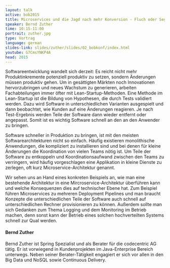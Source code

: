 ```yaml
---
layout: talk
active: bob2015
title: Microservices und die Jagd nach mehr Konversion - Fluch oder Segen für den Entwickler
speaker: Bernd Zuther
time: 10:15-11:00
portrait: zuther.jpg
type: Vortrag
language: german
slides-link: slides/zuther/slides/02_bobkonf/index.html
youtube: G7CmsYNKP4A
head: 2015
---
```


Softwareentwicklung wandelt sich derzeit: Es reicht nicht mehr
Produktinkremente potenziell produktiv zu setzen, sondern Änderungen
müssen produktiv gehen. Um in gesättigten Märkten noch Innovationen
hervorzubringen und neues Wachstum zu generieren, arbeiten
Fachabteilungen immer öfter mit Lean-Startup-Methoden. Eine Methode im
Lean-Startup ist die Bildung von Hypothesen, die durch Tests validiert
werden. Dazu wird Software in unterschiedlichen Varianten ausgespielt
und dann beobachtet, wie Kunden auf eine Änderungen reagieren. Je nach
Test-Ergebnis werden Teile der Software dann wieder entfernt oder
angepasst. Somit ist es wichtig Software schnell an den an den
Anwender zu bringen.

Software schneller in Produktion zu bringen, ist mit den meisten
Softwarearchitekturen nicht so einfach. Häufig existieren
monolithische Anwendungen, die kompliziert zu installieren sind und
bei denen für kleine Änderungen die Koordination von vielen Teams
nötig ist. Um Teile der Software zu entkoppeln und
Koordinationsaufwand zwischen den Teams zu verringern, wird häufig
vorgeschlagen eine Applikation in kleine Dienste zu zerlegen, oft kurz
Microservice-Architektur genannt.

Wir sehen uns an Hand eines konkreten Beispiels an, wie man eine
bestehende Architektur in eine Mircroservice-Architektur überführen
kann und welche Konsequenzen dies auf technischer Ebene hat. Zum
Beispiel führen Microservices zu mehreren Deployment Pipelines und man
braucht Konzepte die unterschiedlichen Teile der Software auch schnell
auf unterschiedlichen Rechner provisionieren zu können. Außerdem
sollte man sich Gedanken zum Thema Logging und dem Monitoring im
Betrieb machen, denn sonst kann der Betrieb eines solchen
hochverteilten Systems schnell zur Qual werden.


#### Bernd Zuther

Bernd Zuther ist Spring Spezialist und als Berater für die codecentric
AG tätig. Er ist vorwiegend in Kundenprojekten im Java-Enterprise
Bereich unterwegs. Neben seiner Berater-Tätigkeit engagiert er sich
vor allen in den Big Data und NoSQL sowie Continuous Delivery.
